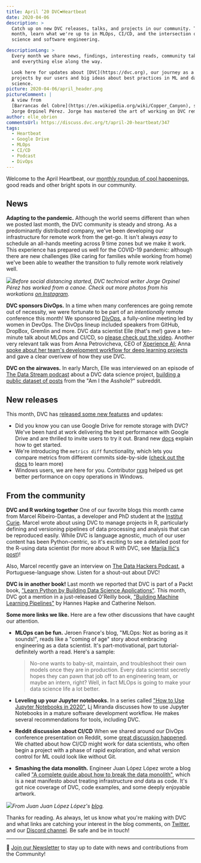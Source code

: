 ```yaml
---
title: April ’20 DVC❤️Heartbeat
date: 2020-04-06
description: >
  Catch up on new DVC releases, talks, and projects in our community. This
  month, learn what we're up to in MLOps, CI/CD, and the intersection of data
  science and software engineering.

descriptionLong: >
  Every month we share news, findings, interesting reads, community takeaways,
  and everything else along the way.

  Look here for updates about [DVC](https://dvc.org), our journey as a startup,
  projects by our users and big ideas about best practices in ML and data
  science.
picture: 2020-04-06/april_header.png
pictureComment: |
  A view from
  [Barrancas del Cobre](https://en.wikipedia.org/wiki/Copper_Canyon), shot by
  Jorge Orpinel Pérez. Jorge has mastered the art of working on DVC remotely.
author: elle_obrien
commentsUrl: https://discuss.dvc.org/t/april-20-heartbeat/347
tags:
  - Heartbeat
  - Google Drive
  - MLOps
  - CI/CD
  - Podcast
  - DivOps
---
```


Welcome to the April Heartbeat, our
[monthly roundup of cool happenings](https://dvc.org/blog/tags/heartbeat), good
reads and other bright spots in our community.

## News

**Adapting to the pandemic.** Although the world seems different than when we
posted last month, the DVC community is steady and strong. As a predominantly
distributed company, we've been developing our infrastructure for remote work
from the get-go. It isn't always _easy_ to schedule an all-hands meeting across
9 time zones but we make it work. This experience has prepared us well for the
COVID-19 pandemic: although there are new challenges (like caring for families
while working from home) we've been able to weather the transition to fully
remote work relatively well.

![](../uploads/images/2020-04-06/laptop_on_boat.jpeg)_Before social distancing
started, DVC technical writer Jorge Orpinel Pérez has worked from a canoe. Check
out more photos from his workations
[on Instagram](https://www.instagram.com/workationer/)._

**DVC sponsors DivOps.** In a time when many conferences are going remote out of
necessity, we were fortunate to be part of an _intentionally_ remote conference
this month! We sponsored [DivOps](https://divops.org/), a fully-online meeting
led by women in DevOps. The DivOps lineup included speakers from GitHub,
DropBox, Gremlin and more. DVC data scientist Elle (that's me!) gave a
ten-minute talk about MLOps and CI/CD, so
[please check out the video](https://dvc.org/blog/reimagining-devops-video).
Another very relevant talk was from Anna Petrovicheva, CEO of
[Xperience AI](http://xperience.ai/); Anna
[spoke about her team's development workflow for deep learning projects](https://youtu.be/8nwpCQufeE0)
and gave a clear overivew of how they use DVC.

**DVC on the airwaves.** In early March, Elle was interviewed on an episode of
[The Data Stream podcast](https://www.interviewquery.com/tag/podcast/) about a
DVC data science project,
[building a public dataset of posts](https://dvc.org/blog/a-public-reddit-dataset)
from the "Am I the Asshole?" subreddit.

<external-link
href="https://www.interviewquery.com/blog-who-is-the-asshole/"
title="The Data Stream #3 - Who is the A-hole? With Elle"
description="Ever wonder if it's possible to train a model to discover whether your friends are assholes or not? Today Elle comes on the show to talk about her project building a classifier to predict the results from reddit's hottest advice community: Am I the Asshole (or AITA for short)."
link="interviewquery.com"
image="../uploads/images/2020-04-06/data_stream.png"/>

## New releases

This month, DVC has
[released some new features](https://github.com/iterative/dvc/releases) and
updates:

- Did you know you can use Google Drive for remote storage with DVC? We've been
  hard at work delivering the best performance with Google Drive and are
  thrilled to invite users to try it out. Brand new
  [docs](https://dvc.org/doc/user-guide/setup-google-drive-remote#setup-a-google-drive-dvc-remote)
  explain how to get started.
- We're introducing the `metrics diff` functionality, which lets you compare
  metrics from different commits side-by-side
  ([check out the docs](https://dvc.org/doc/command-reference/metrics/diff) to
  learn more)
- Windows users, we are here for you. Contributor
  [rxxg](https://github.com/rxxg) helped us get better performance on copy
  operations in Windows.

## From the community

**DVC and R working together** One of our favorite blogs this month came from
Marcel Ribeiro-Dantas, a developer and PhD student at the
[Institut Curie](https://institut-curie.org/). Marcel wrote about using DVC to
manage projects in R, particularly defining and versioning pipelines of data
processing and analysis that can be reproduced easily. While DVC is language
agnostic, much of our user content has been Python-centric, so it's exciting to
see a detailed post for the R-using data scientist (for more about R with DVC,
see
[Marija Ilić's post](https://dvc.org/blog/r-code-and-reproducible-model-development-with-dvc))!

<external-link
href="https://mribeirodantas.xyz/blog/index.php/2020/03/05/r-dvc-and-rmarkdown/"
title="Manage your Data Science Project in R"
description="A simple project tutorial with R/RMarkdown, Packrat, Git, and DVC."
link="mribeirodantas.xyz"
image="../uploads/images/2020-04-06/marcel.jpeg"/>

Also, Marcel recently gave an interview on
[The Data Hackers Podcast](https://medium.com/data-hackers/health-data-e-o-coronav%C3%ADrus-data-hackers-podcast-22-2b059d460cb1),
a Portuguese-language show. Listen for a shout-out about DVC!

**DVC is in another book!** Last month we reported that DVC is part of a Packt
book,
["Learn Python by Building Data Science Applications"](https://www.packtpub.com/programming/learn-python-by-building-data-science-applications).
This month, DVC got a mention in a just-released O'Reilly book,
["Building Machine Learning Pipelines"](https://www.oreilly.com/library/view/building-machine-learning/9781492053187/)
by Hannes Hapke and Catherine Nelson.

<external-link
href="https://www.oreilly.com/library/view/building-machine-learning/9781492053187/"
title="Building Machine Learning Pipelines"
description="Automating Model Life Cycles with TensorFlow"
link="oreilly.com"
image="../uploads/images/2020-04-06/oreilly.jpeg"/>

**Some more links we like.** Here are a few other discussions that have caught
our attention.

- **MLOps can be fun.** Jeroen France's blog, "MLOps: Not as boring as it
  sounds!", reads like a "coming of age" story about embracing engineering as a
  data scientist. It's part-motivational, part tutorial- definitely worth a
  read. Here's a sample:

  > No-one wants to baby-sit, maintain, and troubleshoot their own models once
  > they are in production. Every data scientist secretly hopes they can pawn
  > that job off to an engineering team, or maybe an intern, right? Well, in
  > fact MLOps is going to make your data science life a lot better.

- **Leveling up your Jupyter notebooks.** In a series called
  ["How to Use Jupyter Notebooks in 2020"](https://ljvmiranda921.github.io/notebook/2020/03/16/jupyter-notebooks-in-2020-part-2/),
  Lj Miranda discusses how to use Jupyter Notebooks in a mature software
  development workflow. He makes several recommendations for tools, including
  DVC.

- **Reddit discussion about CI/CD** When we shared around our DivOps conference
  presentation on Reddit, some
  [great discussion happened](https://www.reddit.com/r/MachineLearning/comments/fshh9p/p_a_talk_about_adapting_cicd_systems_for_ml_full/).
  We chatted about how CI/CD might work for data scientists, who often begin a
  project with a phase of rapid exploration, and what version control for ML
  could look like without Git.

- **Smashing the data monolith.** Engineer Juan López López wrote a blog called
  ["A complete guide about how to break the data monolith"](https://medium.com/packlinkeng/a-complete-guide-about-how-to-break-the-data-monolith-caa2ab2d01f6),
  which is a neat manifesto about treating infrastructure _and_ data as code.
  It's got nice coverage of DVC, code examples, and some deeply enjoyable
  artwork.

![](../uploads/images/2020-04-06/monolith.jpeg)_From Juan Juan López López's
[blog](https://medium.com/packlinkeng/a-complete-guide-about-how-to-break-the-data-monolith-caa2ab2d01f6)._

Thanks for reading. As always, let us know what you're making with DVC and what
links are catching your interest in the blog comments, on
[Twitter](https://twitter.com/DVCorg), and our
[Discord channel](https://dvc.org/chat). Be safe and be in touch!

---

📰 [Join our Newsletter](https://share.hsforms.com/1KRL5_dTbQMKfV7nDD6V-8g4sbyq)
to stay up to date with news and contributions from the Community!
